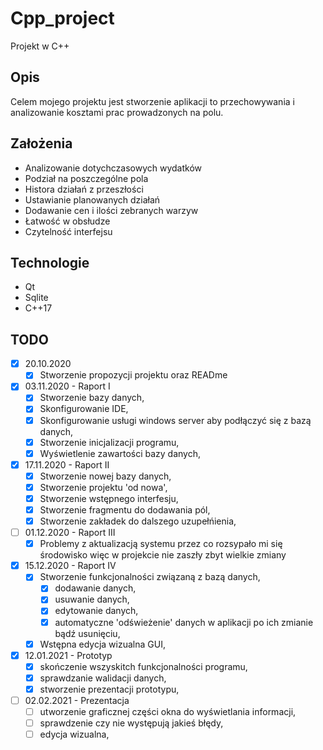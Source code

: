 # Cpp_project
Projekt w C++

## Opis
Celem mojego projektu jest stworzenie aplikacji to przechowywania i analizowanie kosztami prac prowadzonych na polu.

## Założenia
- Analizowanie dotychczasowych wydatków
- Podział na poszczególne pola
- Histora działań z przeszłości
- Ustawianie planowanych działań
- Dodawanie cen i ilości zebranych warzyw
- Łatwość w obsłudze
- Czytelność interfejsu

## Technologie
* Qt
* Sqlite
* C++17

## TODO

- [x] 20.10.2020 
    - [x] Stworzenie propozycji projektu oraz READme
- [x] 03.11.2020 - Raport I
    - [x] Stworzenie bazy danych,
    - [x] Skonfigurowanie IDE,
    - [x] Skonfigurowanie usługi windows server aby podłączyć się z bazą danych,
    - [x] Stworzenie inicjalizacji programu,
    - [x] Wyświetlenie zawartości bazy danych, 
- [x] 17.11.2020 - Raport II
    - [x] Stworzenie nowej bazy danych,
    - [x] Stworzenie projektu 'od nowa',
    - [x] Stworzenie wstępnego interfesju,
    - [x] Stworzenie fragmentu do dodawania pól,
    - [x] Stworzenie zakładek do dalszego uzupełńienia,
- [ ] 01.12.2020 - Raport III
    - [x] Problemy z aktualizacją systemu przez co rozsypało mi się środowisko więc w projekcie nie zaszły zbyt wielkie zmiany 
- [x] 15.12.2020 - Raport IV
    - [x] Stworzenie funkcjonalności związaną z bazą danych,
        - [x] dodawanie danych,
        - [x] usuwanie danych,
        - [x] edytowanie danych,
        - [x] automatyczne 'odświeżenie' danych w aplikacji po ich zmianie bądź usunięciu,
     - [x] Wstępna edycja wizualna GUI,
- [x] 12.01.2021 - Prototyp 
    - [x] skończenie wszyskitch funkcjonalności programu,
    - [x] sprawdzanie walidacji danych,
    - [x] stworzenie prezentacji prototypu,
 - [ ] 02.02.2021 - Prezentacja
    - [ ] utworzenie graficznej części okna do wyświetlania informacji,
    - [ ] sprawdzenie czy nie występują jakieś błędy,
    - [ ] edycja wizualna,
